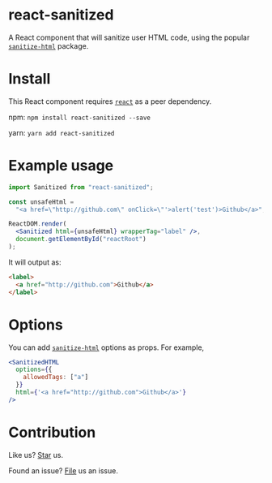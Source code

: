 # react-sanitized

A React component that will sanitize user HTML code, using the popular [`sanitize-html`](https://npmjs.com/package/sanitize-html) package.

# Install

This React component requires [`react`](https://npmjs.com/package/react) as a peer dependency.

npm:
`npm install react-sanitized --save`

yarn:
`yarn add react-sanitized`

# Example usage

```jsx
import Sanitized from "react-sanitized";

const unsafeHtml =
  "<a href=\"http://github.com\" onClick=\"'>alert('test')>Github</a>";

ReactDOM.render(
  <Sanitized html={unsafeHtml} wrapperTag="label" />,
  document.getElementById("reactRoot")
);
```

It will output as:

```html
<label>
  <a href="http://github.com">Github</a>
</label>
```

# Options

You can add [`sanitize-html`](https://npmjs.com/package/sanitize-html) options as props. For example,

```jsx
<SanitizedHTML
  options={{
    allowedTags: ["a"]
  }}
  html={'<a href="http://github.com">Github</a>'}
/>
```

# Contribution

Like us? [Star](https://github.com/marius-ionescu/react-sanitized) us.

Found an issue? [File](https://github.com/marius-ionescu/react-sanitized/issues) us an issue.
